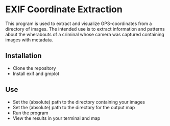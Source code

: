 # EXIF Coordinate Extraction
This program is used to extract and visualize GPS-coordinates from a directory of images.
The intended use is to extract information and patterns about the wherabouts of a criminal
whose camera was captured containing images with metadata.

## Installation
- Clone the repository
- Install exif and gmplot

## Use
- Set the (absolute) path to the directory containing your images
- Set the (absolute) path to the directory for the output map 
- Run the program
- View the results in your terminal and map

